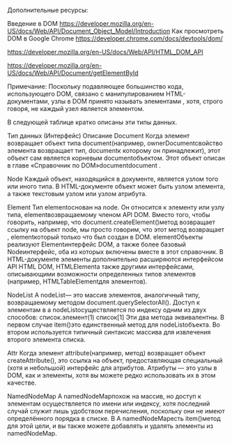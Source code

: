 Дополнительные ресурсы:

Введение в DOM https://developer.mozilla.org/en-US/docs/Web/API/Document_Object_Model/Introduction
Как просмотреть DOM в Google Chrome https://developer.chrome.com/docs/devtools/dom/

https://developer.mozilla.org/en-US/docs/Web/API/HTML_DOM_API

https://developer.mozilla.org/en-US/docs/Web/API/Document/getElementById

Примечание: Поскольку подавляющее большинство кода, использующего DOM, связано с манипулированием HTML-документами, узлы в DOM принято называть элементами , хотя, строго говоря, не каждый узел является элементом.

В следующей таблице кратко описаны эти типы данных.

Тип данных (Интерфейс)	Описание
Document	Когда элемент возвращает объект типа document(например, ownerDocumentсвойство элемента возвращает тип, documentк которому он принадлежит), этот объект сам является корневым documentобъектом. Этот объект описан в главе «Справочник по DOM»documentdocument .

Node	Каждый объект, находящийся в документе, является узлом того или иного типа. В HTML-документе объект может быть узлом элемента, а также текстовым узлом или узлом атрибута.

Element	Тип elementоснован на node. Он относится к элементу или узлу типа, elementвозвращаемому членом API DOM. Вместо того, чтобы говорить, например, что document.createElement()метод возвращает ссылку на объект node, мы просто говорим, что этот метод возвращает , elementкоторый только что был создан в DOM. elementОбъекты реализуют Elementинтерфейс DOM, а также более базовый Nodeинтерфейс, оба из которых включены вместе в этот справочник. В HTML-документе элементы дополнительно расширяются интерфейсом API HTML DOM, HTMLElementа также другими интерфейсами, описывающими возможности определенных типов элементов (например, HTMLTableElementдля <table>элементов).

NodeList	A nodeList— это массив элементов, аналогичный типу, возвращаемому методом document.querySelectorAll(). Доступ к элементам в a nodeListосуществляется по индексу одним из двух способов:
список.элемент(1)
список[1]
Эти два метода эквивалентны. В первом случае item()это единственный метод для nodeListобъекта. Во втором используется типичный синтаксис массива для извлечения второго элемента списка.


Attr	Когда элемент attribute(например, метод) возвращает объект createAttribute(), это ссылка на объект, предоставляющая специальный (хотя и небольшой) интерфейс для атрибутов. Атрибуты — это узлы в DOM, как и элементы, хотя вы можете редко использовать их в этом качестве.

NamedNodeMap	A namedNodeMapпохож на массив, но доступ к элементам осуществляется по имени или индексу, хотя последний случай служит лишь удобством перечисления, поскольку они не имеют определённого порядка в списке. В A namedNodeMapесть item()метод для этой цели, и вы также можете добавлять и удалять элементы из namedNodeMap.